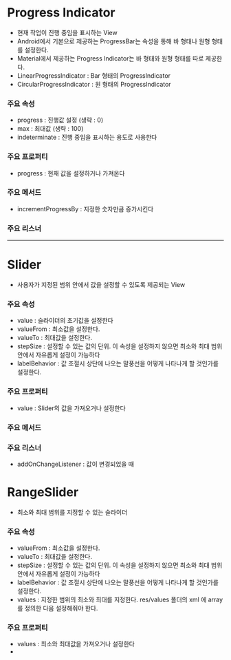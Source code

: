 # Progress Indicator
- 현재 작업이 진행 중임을 표시하는 View
- Android에서 기본으로 제공하는 ProgressBar는 속성을 통해 바 형태나 원형 형태를 설정한다.
- Material에서 제공하는 Progress Indicator는 바 형태와 원형 형태를 따로 제공한다.
- LinearProgressIndicator : Bar 형태의 ProgressIndicator
- CircularProgressIndicator : 원 형태의 ProgressIndicator

### 주요 속성
- progress : 진행값 설정 (생략 : 0)
- max : 최대값 (생략 : 100)
- indeterminate : 진행 중임을 표시하는 용도로 사용한다

### 주요 프로퍼티
- progress : 현재 값을 설정하거나 가져온다

### 주요 메서드
- incrementProgressBy : 지정한 숫자만큼 증가시킨다

### 주요 리스너

---

# Slider
- 사용자가 지정된 범위 안에서 값을 설정할 수 있도록 제공되는 View

### 주요 속성
- value : 슬라이더의 초기값을 설정한다
- valueFrom : 최소값을 설정한다.
- valueTo : 최대값을 설정한다.
- stepSize : 설정할 수 있는 값의 단위. 이 속성을 설정하지 않으면 최소와 최대 범위안에서 자유롭게 설정이 가능하다
- labelBehavior : 값 조절시 상단에 나오는 말풍선을 어떻게 나타나게 할 것인가를 설정한다.

### 주요 프로퍼티
- value : Slider의 값을 가져오거나 설정한다

### 주요 메서드

### 주요 리스너
- addOnChangeListener : 값이 변경되었을 때

# RangeSlider
- 최소와 최대 범위를 지정할 수 있는 슬라이더

### 주요 속성
- valueFrom : 최소값을 설정한다.
- valueTo : 최대값을 설정한다.
- stepSize : 설정할 수 있는 값의 단위. 이 속성을 설정하지 않으면 최소와 최대 범위안에서 자유롭게 설정이 가능하다
- labelBehavior : 값 조절시 상단에 나오는 말풍선을 어떻게 나타나게 할 것인가를 설정한다.
- values : 지정한 범위의 최소와 최대를 지정한다. res/values 폴더의 xml 에 array를 정의한 다음 설정해줘야 한다.

### 주요 프로퍼티
- values : 최소와 최대값을 가져오거나 설정한다
- 
